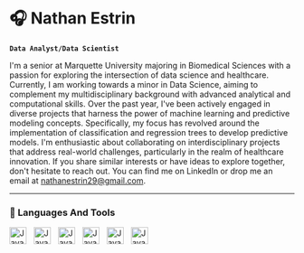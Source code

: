 # 🎧 Nathan Estrin

**`Data Analyst/Data Scientist`**

I'm a senior at Marquette University majoring in Biomedical Sciences with a passion for exploring the intersection of data science and healthcare. Currently, I am working towards a minor in Data Science, aiming to complement my multidisciplinary background with advanced analytical and computational skills. Over the past year, I've been actively engaged in diverse projects that harness the power of machine learning and predictive modeling concepts. Specifically, my focus has revolved around the implementation of classification and regression trees to develop predictive models. I'm enthusiastic about collaborating on interdisciplinary projects that address real-world challenges, particularly in the realm of healthcare innovation. If you share similar interests or have ideas to explore together, don't hesitate to reach out. You can find me on LinkedIn or drop me an email at nathanestrin29@gmail.com. 

---

### 🧰 Languages And Tools
<img align="left" alt="Java" width="30px" style="padding-right:10px;" src="https://cdn.jsdelivr.net/gh/devicons/devicon@latest/icons/java/java-original.svg" />
<img align="left" alt="Java" width="30px" style="padding-right:10px;" src="https://cdn.jsdelivr.net/gh/devicons/devicon@latest/icons/python/python-original.svg" />
<img align="left" alt="Java" width="30px" style="padding-right:10px;" src="https://cdn.jsdelivr.net/gh/devicons/devicon@latest/icons/rstudio/rstudio-original.svg" />
<img align="left" alt="Java" width="30px" style="padding-right:10px;" src="https://cdn.jsdelivr.net/gh/devicons/devicon@latest/icons/jupyter/jupyter-original.svg" />
<img align="left" alt="Java" width="30px" style="padding-right:10px;" src="https://cdn.jsdelivr.net/gh/devicons/devicon@latest/icons/matlab/matlab-original.svg" />
<img align="left" alt="Java" width="30px" style="padding-right:10px;" src="https://cdn.jsdelivr.net/gh/devicons/devicon@latest/icons/azuresqldatabase/azuresqldatabase-original.svg" />
          
          
                                        

